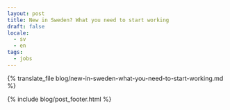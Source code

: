 ```yaml
---
layout: post
title: New in Sweden? What you need to start working
draft: false
locale:
  - sv
  - en
tags:
  - jobs
---
```


{% translate_file blog/new-in-sweden-what-you-need-to-start-working.md %}

{% include blog/post_footer.html %}
